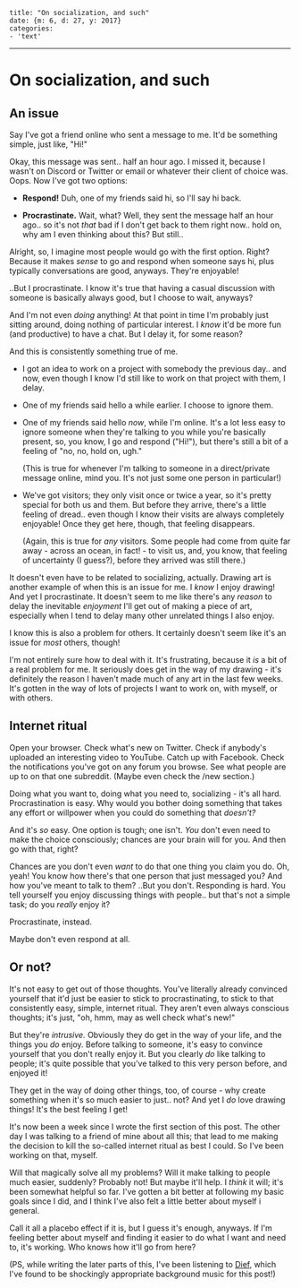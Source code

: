
    title: "On socialization, and such"
    date: {m: 6, d: 27, y: 2017}
    categories:
    - 'text'

---

# On socialization, and such

## An issue

Say I've got a friend online who sent a message to me. It'd be something
simple, just like, "Hi!"

Okay, this message was sent.. half an hour ago. I missed it, because I wasn't
on Discord or Twitter or email or whatever their client of choice was. Oops.
Now I've got two options:

* **Respond!** Duh, one of my friends said hi, so I'll say hi back.

* **Procrastinate.** Wait, what? Well, they sent the message half an hour ago..
  so it's not *that* bad if I don't get back to them right now.. hold on, why
  am I even thinking about this? But still..

Alright, so, I imagine most people would go with the first option. Right?
Because it makes *sense* to go and respond when someone says hi, plus typically
conversations are good, anyways. They're enjoyable!

..But I procrastinate. I know it's true that having a casual discussion with
someone is basically always good, but I choose to wait, anyways?

And I'm not even *doing* anything! At that point in time I'm probably just
sitting around, doing nothing of particular interest. I *know* it'd be more fun
(and productive) to have a chat. But I delay it, for some reason?

And this is consistently something true of me.

* I got an idea to work on a project with somebody the previous day.. and now,
  even though I know I'd still like to work on that project with them, I delay.

* One of my friends said hello a while earlier. I choose to ignore them.

* One of my friends said hello *now*, while I'm online. It's a lot less easy
  to ignore someone when they're talking to you while you're basically present,
  so, you know, I go and respond ("Hi!"), but there's still a bit of a feeling
  of "no, no, hold on, ugh."

  (This is true for whenever I'm talking to someone in a direct/private
  message online, mind you. It's not just some one person in particular!)

* We've got visitors; they only visit once or twice a year, so it's pretty
  special for both us and them. But before they arrive, there's a little
  feeling of dread.. even though I know their visits are always completely
  enjoyable! Once they get here, though, that feeling disappears.

  (Again, this is true for *any* visitors. Some people had come from quite
  far away - across an ocean, in fact! - to visit us, and, you know, that
  feeling of uncertainty (I guess?), before they arrived was still there.)

It doesn't even have to be related to socializing, actually. Drawing art is
another example of when this is an issue for me. I *know* I enjoy drawing!
And yet I procrastinate. It doesn't seem to me like there's any *reason* to
delay the inevitable *enjoyment* I'll get out of making a piece of art,
especially when I tend to delay many other unrelated things I also enjoy.

I know this is also a problem for others. It certainly doesn't seem like it's
an issue for *most* others, though!

I'm not entirely sure how to deal with it. It's frustrating, because it *is* a
bit of a real problem for me. It seriously does get in the way of my drawing -
it's definitely the reason I haven't made much of any art in the last few
weeks. It's gotten in the way of lots of projects I want to work on, with
myself, or with others.


## Internet ritual

Open your browser. Check what's new on Twitter. Check if anybody's uploaded an
interesting video to YouTube. Catch up with Facebook. Check the notifications
you've got on any forum you browse. See what people are up to on that one
subreddit. (Maybe even check the /new section.)

Doing what you want to, doing what you need to, socializing - it's all hard.
Procrastination is easy. Why would you bother doing something that takes any
effort or willpower when you could do something that *doesn't?*

And it's *so* easy. One option is tough; one isn't. *You* don't even need to
make the choice consciously; chances are your brain will for you. And then go
with that, right?

Chances are you don't even *want* to do that one thing you claim you do. Oh,
yeah! You know how there's that one person that just messaged you? And how
you've meant to talk to them? ..But you don't. Responding is hard. You tell
yourself you enjoy discussing things with people.. but that's not a simple
task; do you *really* enjoy it?

Procrastinate, instead.

Maybe don't even respond at all.


## Or not?

It's not easy to get out of those thoughts. You've literally already convinced
yourself that it'd just be easier to stick to procrastinating, to stick to that
consistently easy, simple, internet ritual. They aren't even always conscious
thoughts; it's just, "oh, hmm, may as well check what's new!"

But they're *intrusive.* Obviously they do get in the way of your life, and the
things you *do* enjoy. Before talking to someone, it's easy to convince
yourself that you don't really enjoy it. But you clearly *do* like talking to
people; it's quite possible that you've talked to this very person before, and
enjoyed it!

They get in the way of doing other things, too, of course - why create
something when it's so much easier to just.. not? And yet I *do* love drawing
things! It's the best feeling I get!

It's now been a week since I wrote the first section of this post. The other
day I was talking to a friend of mine about all this; that lead to me making
the decision to kill the so-called internet ritual as best I could. So I've
been working on that, myself.

Will that magically solve all my problems? Will it make talking to people much
easier, suddenly? Probably not! But maybe it'll help. I *think* it will; it's
been somewhat helpful so far. I've gotten a bit better at following my basic
goals since I did, and I think I've also felt a little better about myself i
general.

Call it all a placebo effect if it is, but I guess it's enough, anyways. If I'm
feeling better about myself and finding it easier to do what I want and need
to, it's working. Who knows how it'll go from here?

(PS, while writing the later parts of this, I've been listening to
[Dief](https://c418.bandcamp.com/album/dief), which I've found to be shockingly
appropriate background music for this post!)
